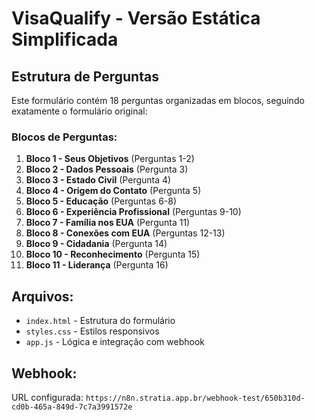 # VisaQualify - Versão Estática Simplificada

## Estrutura de Perguntas

Este formulário contém 18 perguntas organizadas em blocos, seguindo exatamente o formulário original:

### Blocos de Perguntas:
1. **Bloco 1 - Seus Objetivos** (Perguntas 1-2)
2. **Bloco 2 - Dados Pessoais** (Pergunta 3)
3. **Bloco 3 - Estado Civil** (Pergunta 4)  
4. **Bloco 4 - Origem do Contato** (Pergunta 5)
5. **Bloco 5 - Educação** (Perguntas 6-8)
6. **Bloco 6 - Experiência Profissional** (Perguntas 9-10)
7. **Bloco 7 - Família nos EUA** (Pergunta 11)
8. **Bloco 8 - Conexões com EUA** (Perguntas 12-13)
9. **Bloco 9 - Cidadania** (Pergunta 14)
10. **Bloco 10 - Reconhecimento** (Pergunta 15)
11. **Bloco 11 - Liderança** (Pergunta 16)

## Arquivos:
- `index.html` - Estrutura do formulário
- `styles.css` - Estilos responsivos
- `app.js` - Lógica e integração com webhook

## Webhook:
URL configurada: `https://n8n.stratia.app.br/webhook-test/650b310d-cd0b-465a-849d-7c7a3991572e`
